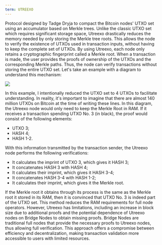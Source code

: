 ```yaml
---
term: UTREEXO
---
```


Protocol designed by Tadge Dryja to compact the Bitcoin nodes' UTXO set using an accumulator based on Merkle trees. Unlike the classic UTXO set which requires significant storage space, Utreexo drastically reduces the memory needed by only storing the Merkle tree roots. This allows the node to verify the existence of UTXOs used in transaction inputs, without having to keep the complete set of UTXOs. By using Utreexo, each node only retains a cryptographic fingerprint called a Merkle root. When a transaction is made, the user provides the proofs of ownership of the UTXOs and the corresponding Merkle paths. Thus, the node can verify transactions without storing the entire UTXO set. Let's take an example with a diagram to understand this mechanism:

![](../../dictionnaire/assets/15.webp)

In this example, I intentionally reduced the UTXO set to 4 UTXOs to facilitate understanding. In reality, it's important to imagine that there are almost 140 million UTXOs on Bitcoin at the time of writing these lines. In this diagram, the Utreexo node would only need to keep the Merkle Root in RAM. If it receives a transaction spending UTXO No. 3 (in black), the proof would consist of the following elements:
* UTXO 3;
* HASH 4;
* HASH 1-2.

With this information transmitted by the transaction sender, the Utreexo node performs the following verifications:
* It calculates the imprint of UTXO 3, which gives it HASH 3;
* It concatenates HASH 3 with HASH 4;
* It calculates their imprint, which gives it HASH 3-4;
* It concatenates HASH 3-4 with HASH 1-2;
* It calculates their imprint, which gives it the Merkle root.

If the Merkle root it obtains through its process is the same as the Merkle root it stored in its RAM, then it is convinced that UTXO No. 3 is indeed part of the UTXO set.
This method reduces the RAM requirements for full node operators. However, Utreexo has limitations, including an increase in block size due to additional proofs and the potential dependence of Utreexo nodes on Bridge Nodes to obtain missing proofs. Bridge Nodes are traditional full nodes that provide the necessary proofs to Utreexo nodes, thus allowing full verification. This approach offers a compromise between efficiency and decentralization, making transaction validation more accessible to users with limited resources.
